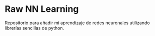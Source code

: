# Raw NN Learning
Repositorio para añadir mi aprendizaje de redes neuronales utilizando librerías sencillas de python.
